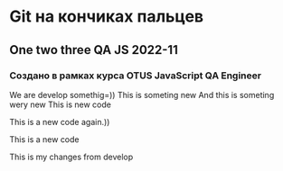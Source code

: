 # Git на кончиках пальцев
## One two three QA JS 2022-11
### Создано в рамках курса OTUS JavaScript QA Engineer

We are develop somethig=))
This is someting new
And this is someting wery new
This is new code

This is a new code again.))

This is a new code

This is my changes from develop